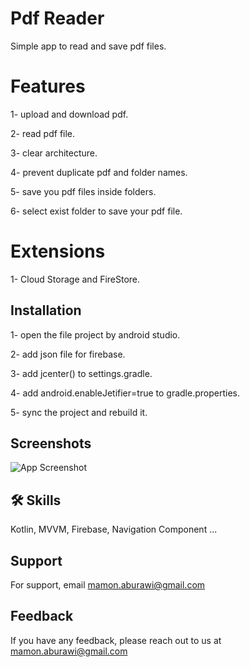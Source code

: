 
# Pdf Reader

Simple app to read and save pdf files.

# Features
1- upload and download pdf.

2- read pdf file.

3- clear architecture.

4- prevent duplicate pdf and folder names.

5- save you pdf files inside folders.

6- select exist folder to save your pdf file.

# Extensions

1- Cloud Storage and FireStore.






## Installation

1- open the file project by android studio.

2- add json file for firebase.

3- add jcenter() to settings.gradle.

4- add android.enableJetifier=true to gradle.properties.

5- sync the project and rebuild it.






    
## Screenshots

![App Screenshot](https://via.placeholder.com/468x300?text=App+Screenshot+Here)


## 🛠 Skills
Kotlin, MVVM, Firebase, Navigation Component ...


## Support

For support, email mamon.aburawi@gmail.com


## Feedback

If you have any feedback, please reach out to us at mamon.aburawi@gmail.com

